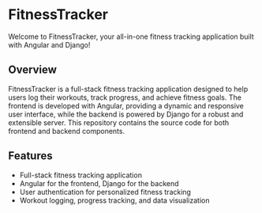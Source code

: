 # FitnessTracker

Welcome to FitnessTracker, your all-in-one fitness tracking application built with Angular and Django!

## Overview

FitnessTracker is a full-stack fitness tracking application designed to help users log their workouts, track progress, and achieve fitness goals. The frontend is developed with Angular, providing a dynamic and responsive user interface, while the backend is powered by Django for a robust and extensible server. This repository contains the source code for both frontend and backend components.

## Features

- Full-stack fitness tracking application
- Angular for the frontend, Django for the backend
- User authentication for personalized fitness tracking
- Workout logging, progress tracking, and data visualization
